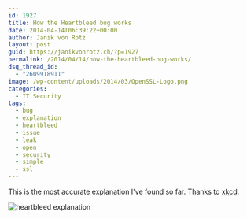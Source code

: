 ```yaml
---
id: 1927
title: How the Heartbleed bug works
date: 2014-04-14T06:39:22+00:00
author: Janik von Rotz
layout: post
guid: https://janikvonrotz.ch/?p=1927
permalink: /2014/04/14/how-the-heartbleed-bug-works/
dsq_thread_id:
  - "2609918911"
image: /wp-content/uploads/2014/03/OpenSSL-Logo.png
categories:
  - IT Security
tags:
  - bug
  - explanation
  - heartbleed
  - issue
  - leak
  - open
  - security
  - simple
  - ssl
---
```

This is the most accurate explanation I've found so far. Thanks to [xkcd](http://xkcd.com/).
<!--more-->
![heartbleed explanation](https://janikvonrotz.ch/wp-content/uploads/2014/04/heartbleed_explanation.png)